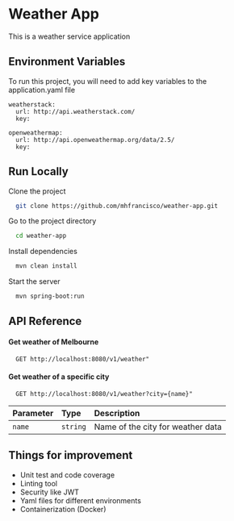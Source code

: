
# Weather App
This is a weather service application




## Environment Variables

To run this project, you will need to add key variables to the application.yaml file

```
weatherstack:
  url: http://api.weatherstack.com/
  key: 

openweathermap:
  url: http://api.openweathermap.org/data/2.5/
  key: 
```


## Run Locally

Clone the project

```bash
  git clone https://github.com/mhfrancisco/weather-app.git
```

Go to the project directory

```bash
  cd weather-app
```

Install dependencies

```bash
  mvn clean install
```

Start the server

```bash
  mvn spring-boot:run
```


## API Reference

#### Get weather of Melbourne

```http
  GET http://localhost:8080/v1/weather"
```

#### Get weather of a specific city

```http
  GET http://localhost:8080/v1/weather?city={name}"
```

| Parameter | Type     | Description                        |
| :-------- | :------- | :--------------------------------- |
| `name`    | `string` | Name of the city for weather data  |



## Things for improvement

- Unit test and code coverage
- Linting tool
- Security like JWT
- Yaml files for different environments
- Containerization (Docker)


